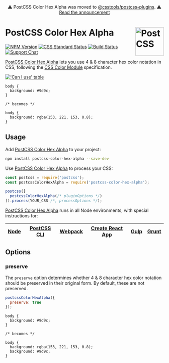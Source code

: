 <div align="center">⚠️ PostCSS Color Hex Alpha was moved to <a href="https://github.com/csstools/postcss-plugins/tree/main/plugins/postcss-color-hex-alpha">@csstools/postcss-plugins</a>. ⚠️ <br>
<a href="https://github.com/csstools/postcss-plugins/discussions/75">Read the announcement</a></div>

# PostCSS Color Hex Alpha [<img src="https://postcss.github.io/postcss/logo.svg" alt="PostCSS" width="90" height="90" align="right">][postcss]

[![NPM Version][npm-img]][npm-url]
[![CSS Standard Status][css-img]][css-url]
[![Build Status][cli-img]][cli-url]
[![Support Chat][git-img]][git-url]

[PostCSS Color Hex Alpha] lets you use 4 & 8 character hex color notation in
CSS, following the [CSS Color Module] specification.

[!['Can I use' table](https://caniuse.bitsofco.de/image/css-rrggbbaa.png)](https://caniuse.com/#feat=css-rrggbbaa)

```pcss
body {
  background: #9d9c;
}

/* becomes */

body {
  background: rgba(153, 221, 153, 0.8);
}
```

## Usage

Add [PostCSS Color Hex Alpha] to your project:

```bash
npm install postcss-color-hex-alpha --save-dev
```

Use [PostCSS Color Hex Alpha] to process your CSS:

```js
const postcss = require('postcss');
const postcssColorHexAlpha = require('postcss-color-hex-alpha');

postcss([
  postcssColorHexAlpha(/* pluginOptions */)
]).process(YOUR_CSS /*, processOptions */);
```

[PostCSS Color Hex Alpha] runs in all Node environments, with special instructions for:

| [Node](INSTALL.md#node) | [PostCSS CLI](INSTALL.md#postcss-cli) | [Webpack](INSTALL.md#webpack) | [Create React App](INSTALL.md#create-react-app) | [Gulp](INSTALL.md#gulp) | [Grunt](INSTALL.md#grunt) |
| --- | --- | --- | --- | --- | --- |

## Options

### preserve

The `preserve` option determines whether 4 & 8 character hex color notation
should be preserved in their original form. By default, these are not preserved.

```js
postcssColorHexAlpha({
  preserve: true
});
```

```pcss
body {
  background: #9d9c;
}

/* becomes */

body {
  background: rgba(153, 221, 153, 0.8);
  background: #9d9c;
}
```

[cli-img]: https://github.com/postcss/postcss-color-hex-alpha/workflows/test/badge.svg
[cli-url]: https://github.com/postcss/postcss-color-hex-alpha/actions/workflows/test.yml?query=workflow/test
[css-img]: https://cssdb.org/images/badges/hexadecimal-alpha-notation.svg
[css-url]: https://cssdb.org/#hexadecimal-alpha-notation
[git-img]: https://img.shields.io/badge/support-chat-blue.svg
[git-url]: https://gitter.im/postcss/postcss
[npm-img]: https://img.shields.io/npm/v/postcss-color-hex-alpha.svg
[npm-url]: https://www.npmjs.com/package/postcss-color-hex-alpha

[PostCSS]: https://github.com/postcss/postcss
[PostCSS Color Hex Alpha]: https://github.com/postcss/postcss-color-hex-alpha
[CSS Color Module]: https://www.w3.org/TR/css-color-4/#hex-notation

